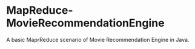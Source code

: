 # MapReduce-MovieRecommendationEngine
A basic MaprReduce scenario of Movie Recommendation Engine in Java.
